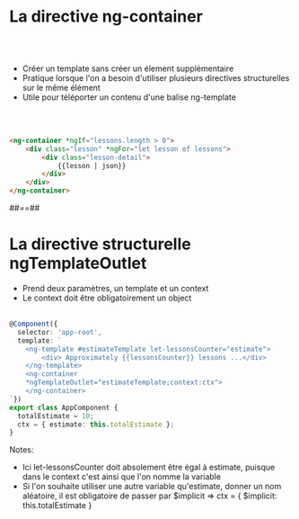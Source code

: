 <!-- .slide: class="with-code inconsolata" -->
# La directive ng-container
<br><br>

- Créer un template sans créer un élement supplémentaire
- Pratique lorsque l'on a besoin d'utiliser plusieurs directives structurelles sur le même élément
- Utile pour téléporter un contenu d'une balise ng-template

<br><br>

```html
<ng-container *ngIf="lessons.length > 0">
    <div class="lesson" *ngFor="let lesson of lessons">
        <div class="lesson-detail">
            {{lesson | json}}
        </div>
    </div>
</ng-container>
```
<!-- .element: class="big-code" -->

##==##

<!-- .slide: class="with-code inconsolata" -->
# La directive structurelle ngTemplateOutlet
- Prend deux paramètres, un template et un context
- Le context doit être obligatoirement un object<br><br>

```typescript
@Component({
  selector: 'app-root',
  template: `      
    <ng-template #estimateTemplate let-lessonsCounter="estimate">
        <div> Approximately {{lessonsCounter}} lessons ...</div>
    </ng-template>
    <ng-container 
    *ngTemplateOutlet="estimateTemplate;context:ctx">
    </ng-container>
`})
export class AppComponent {
  totalEstimate = 10;
  ctx = { estimate: this.totalEstimate };
}
```
<!-- .element: class="medium-code" -->
Notes:
- Ici let-lessonsCounter doit absolement être égal à estimate, puisque dans le context c'est ainsi que l'on nomme la variable
- Si l'on souhaite utiliser une autre variable qu'estimate, donner un nom aléatoire, il est obligatoire de passer par $implicit => ctx = { $implicit: this.totalEstimate }
